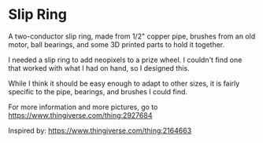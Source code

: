 # Slip Ring

A two-conductor slip ring, made from 1/2" copper pipe, brushes from an old motor, ball bearings, and some 3D printed parts to hold it together.

I needed a slip ring to add neopixels to a prize wheel. I couldn't find one that worked with what I had on hand, so I designed this.

While I think it should be easy enough to adapt to other sizes, it is fairly specific to the pipe, bearings, and brushes I could find.

For more information and more pictures, go to https://www.thingiverse.com/thing:2927684

Inspired by: https://www.thingiverse.com/thing:2164663
